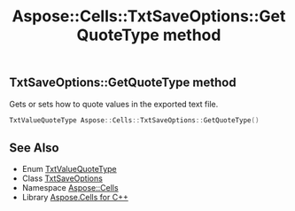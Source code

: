 ﻿---
title: Aspose::Cells::TxtSaveOptions::GetQuoteType method
linktitle: GetQuoteType
second_title: Aspose.Cells for C++ API Reference
description: 'Aspose::Cells::TxtSaveOptions::GetQuoteType method. Gets or sets how to quote values in the exported text file in C++.'
type: docs
weight: 1200
url: /cpp/aspose.cells/txtsaveoptions/getquotetype/
---
## TxtSaveOptions::GetQuoteType method


Gets or sets how to quote values in the exported text file.

```cpp
TxtValueQuoteType Aspose::Cells::TxtSaveOptions::GetQuoteType()
```

## See Also

* Enum [TxtValueQuoteType](../../txtvaluequotetype/)
* Class [TxtSaveOptions](../)
* Namespace [Aspose::Cells](../../)
* Library [Aspose.Cells for C++](../../../)
